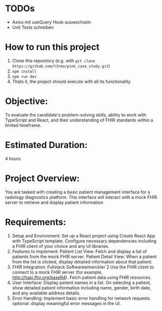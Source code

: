 # TODOs

- Axios mit useQuery Hook auswechseln
- Unit Tests schreiben

# How to run this project
1. Clone this repository (e.g. with `git clone https://github.com/t3rmo/pink_case_study.git`)
2. `npm install`
3. `npm run dev`
4. Thats it, the project should execute with all its functionality


# Objective:
To evaluate the candidate's problem-solving skills, ability to work with TypeScript
and React, and their understanding of FHIR standards within a limited timeframe.
# Estimated Duration:
4 hours
# Project Overview:
You are tasked with creating a basic patient management interface for a radiology
diagnostics platform. This interface will interact with a mock FHIR server to
retrieve and display patient information

# Requirements:
1. Setup and Environment:
Set up a React project using Create React App with TypeScript template.
Configure necessary dependencies including a FHIR client of your choice
and any UI libraries.
2. Features to Implement:
Patient List View: Fetch and display a list of patients from the mock FHIR
server.
Patient Detail View: When a patient from the list is clicked, display
detailed information about that patient.
3. FHIR Integration:
Fullstack Softwareentwickler 2
Use the FHIR client to connect to a mock FHIR server (for example,
http://hapi.fhir.org/baseR4).
Fetch patient data using FHIR resources.
4. User Interface:
Display patient names in a list.
On selecting a patient, show detailed patient information including name,
gender, birth date, and any available address details.
5. Error Handling:
Implement basic error handling for network requests.
optional: display meaningful error messages in the UI.